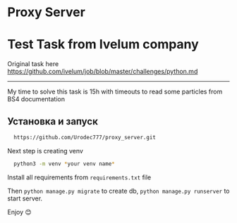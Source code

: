 
# Proxy Server

# Test Task from Ivelum company 
Original task here https://github.com/ivelum/job/blob/master/challenges/python.md
___
My time to solve this task is 15h with timeouts to read some particles from BS4 documentation


## Установка и запуск

```bash
  https://github.com/Urodec777/proxy_server.git
```
Next step is creating venv
```bash
  python3 -m venv *your venv name*
```

Install all requirements from `requirements.txt` file

Then `python manage.py migrate` to create db, `python manage.py runserver` to start server.

Enjoy :blush:



